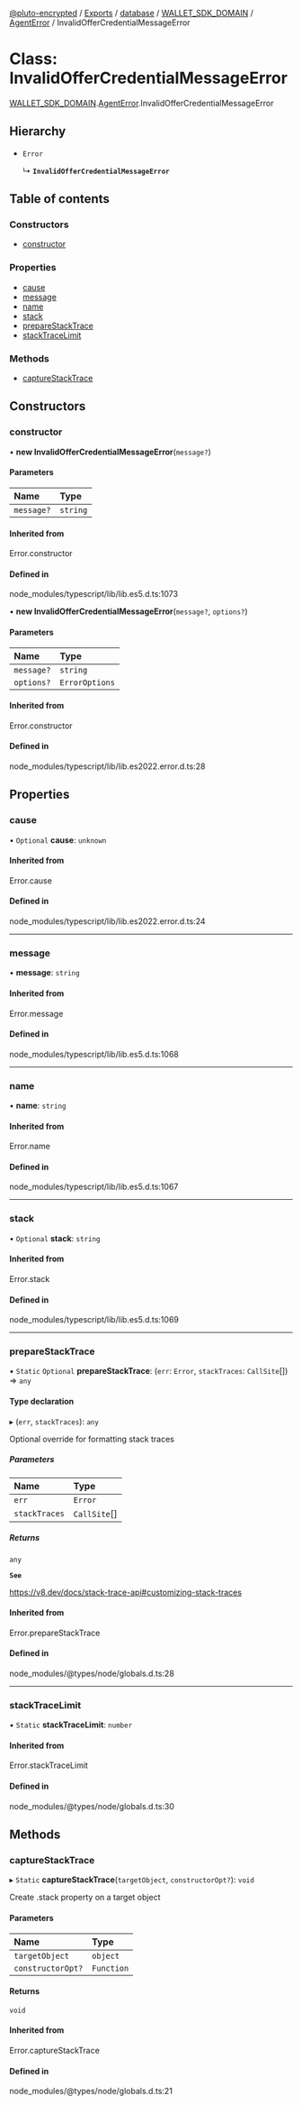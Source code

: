 [@pluto-encrypted](../README.md) / [Exports](../modules.md) / [database](../modules/database.md) / [WALLET\_SDK\_DOMAIN](../modules/database.WALLET_SDK_DOMAIN.md) / [AgentError](../modules/database.WALLET_SDK_DOMAIN.AgentError.md) / InvalidOfferCredentialMessageError

# Class: InvalidOfferCredentialMessageError

[WALLET\_SDK\_DOMAIN](../modules/database.WALLET_SDK_DOMAIN.md).[AgentError](../modules/database.WALLET_SDK_DOMAIN.AgentError.md).InvalidOfferCredentialMessageError

## Hierarchy

- `Error`

  ↳ **`InvalidOfferCredentialMessageError`**

## Table of contents

### Constructors

- [constructor](database.WALLET_SDK_DOMAIN.AgentError.InvalidOfferCredentialMessageError.md#constructor)

### Properties

- [cause](database.WALLET_SDK_DOMAIN.AgentError.InvalidOfferCredentialMessageError.md#cause)
- [message](database.WALLET_SDK_DOMAIN.AgentError.InvalidOfferCredentialMessageError.md#message)
- [name](database.WALLET_SDK_DOMAIN.AgentError.InvalidOfferCredentialMessageError.md#name)
- [stack](database.WALLET_SDK_DOMAIN.AgentError.InvalidOfferCredentialMessageError.md#stack)
- [prepareStackTrace](database.WALLET_SDK_DOMAIN.AgentError.InvalidOfferCredentialMessageError.md#preparestacktrace)
- [stackTraceLimit](database.WALLET_SDK_DOMAIN.AgentError.InvalidOfferCredentialMessageError.md#stacktracelimit)

### Methods

- [captureStackTrace](database.WALLET_SDK_DOMAIN.AgentError.InvalidOfferCredentialMessageError.md#capturestacktrace)

## Constructors

### constructor

• **new InvalidOfferCredentialMessageError**(`message?`)

#### Parameters

| Name | Type |
| :------ | :------ |
| `message?` | `string` |

#### Inherited from

Error.constructor

#### Defined in

node_modules/typescript/lib/lib.es5.d.ts:1073

• **new InvalidOfferCredentialMessageError**(`message?`, `options?`)

#### Parameters

| Name | Type |
| :------ | :------ |
| `message?` | `string` |
| `options?` | `ErrorOptions` |

#### Inherited from

Error.constructor

#### Defined in

node_modules/typescript/lib/lib.es2022.error.d.ts:28

## Properties

### cause

• `Optional` **cause**: `unknown`

#### Inherited from

Error.cause

#### Defined in

node_modules/typescript/lib/lib.es2022.error.d.ts:24

___

### message

• **message**: `string`

#### Inherited from

Error.message

#### Defined in

node_modules/typescript/lib/lib.es5.d.ts:1068

___

### name

• **name**: `string`

#### Inherited from

Error.name

#### Defined in

node_modules/typescript/lib/lib.es5.d.ts:1067

___

### stack

• `Optional` **stack**: `string`

#### Inherited from

Error.stack

#### Defined in

node_modules/typescript/lib/lib.es5.d.ts:1069

___

### prepareStackTrace

▪ `Static` `Optional` **prepareStackTrace**: (`err`: `Error`, `stackTraces`: `CallSite`[]) => `any`

#### Type declaration

▸ (`err`, `stackTraces`): `any`

Optional override for formatting stack traces

##### Parameters

| Name | Type |
| :------ | :------ |
| `err` | `Error` |
| `stackTraces` | `CallSite`[] |

##### Returns

`any`

**`See`**

https://v8.dev/docs/stack-trace-api#customizing-stack-traces

#### Inherited from

Error.prepareStackTrace

#### Defined in

node_modules/@types/node/globals.d.ts:28

___

### stackTraceLimit

▪ `Static` **stackTraceLimit**: `number`

#### Inherited from

Error.stackTraceLimit

#### Defined in

node_modules/@types/node/globals.d.ts:30

## Methods

### captureStackTrace

▸ `Static` **captureStackTrace**(`targetObject`, `constructorOpt?`): `void`

Create .stack property on a target object

#### Parameters

| Name | Type |
| :------ | :------ |
| `targetObject` | `object` |
| `constructorOpt?` | `Function` |

#### Returns

`void`

#### Inherited from

Error.captureStackTrace

#### Defined in

node_modules/@types/node/globals.d.ts:21
